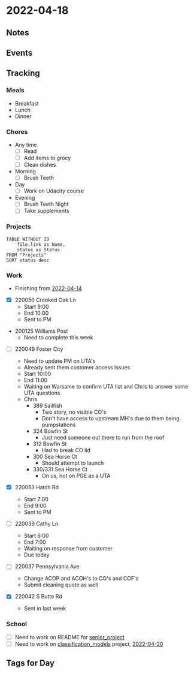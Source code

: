 # 2022-04-18
## Notes

## Events

## Tracking
### Meals
- Breakfast
- Lunch
- Dinner

### Chores
- Any time
	- [ ] Read
	- [ ] Add items to grocy
	- [ ] Clean dishes
- Morning
	- [ ] Brush Teeth
- Day
	- [ ] Work on Udacity course
- Evening
	- [ ] Brush Teeth Night
	- [ ] Take supplements

### Projects
```dataview
TABLE WITHOUT ID
	file.link as Name,
	status as Status
FROM "Projects"
SORT status desc
```

### Work
- Finishing from [2022-04-14](2022-04-14.md)
- [x] 220050 Crooked Oak Ln 
	- Start 9:00
	- End 10:00
	- Sent to PM
- 200125 Williams Post
	- Need to complete this week
- [ ] 220049 Foster City
	- Need to update PM on UTA's
	- Already sent them customer access issues
	- Start 10:00
	- End 11:00
	- Waiting on Warsame to confirm UTA list and Chris to answer some UTA questions
	- Chris
		- 389 Sailfish
			- Two story, no visible CO's
			- Don't have access to upstream MH's due to them being pumpstations
		- 324 Bowfin St
			- Just need someone out there to run from the roof
		- 312 Bowfin St
			- Had to break CO lid
		- 300 Sea Horse Ct
			- Should attempt to launch
		- 330/331 Sea Horse Ct
			- On us, not on PGE as a UTA

- [x] 220053 Hatch Rd
	- Start 7:00
	- End 9:00
	- Sent to PM
- [ ] 220039 Cathy Ln
	- Start 6:00
	- End 7:00
	- Waiting on response from customer
	- Due today
- [ ] 220037 Pennsylvania Ave
	- Change ACOP and ACOH's to CO's and COF's
	- Submit cleaning quote as well
- [x] 220042 S Butte Rd
	- Sent in last week
	
### School
- [ ] Need to work on README for [senior_project](../Projects/senior_project.md)
- [ ] Need to work on [classification_models](../Projects/classification_models.md) project, [2022-04-20](2022-04-20)

## Tags for Day
